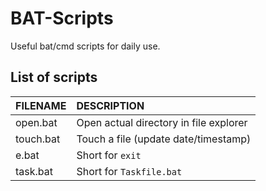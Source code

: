 # BAT-Scripts
Useful bat/cmd scripts for daily use.

## List of scripts
| FILENAME | DESCRIPTION |
| :--- | :--- |
open.bat | Open actual directory in file explorer
touch.bat | Touch a file (update date/timestamp)
e.bat | Short for `exit`
task.bat | Short for `Taskfile.bat`
